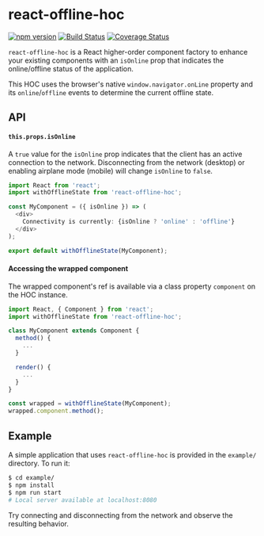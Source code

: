 # react-offline-hoc

[![npm version](https://badge.fury.io/js/react-offline-hoc.svg)](https://badge.fury.io/js/react-offline-hoc)
[![Build Status](https://travis-ci.org/LINKIWI/react-offline-hoc.svg?branch=master)](https://travis-ci.org/LINKIWI/react-offline-hoc)
[![Coverage Status](https://coveralls.io/repos/github/LINKIWI/react-offline-hoc/badge.svg?branch=master)](https://coveralls.io/github/LINKIWI/react-offline-hoc?branch=master)

`react-offline-hoc` is a React higher-order component factory to enhance your existing components
with an `isOnline` prop that indicates the online/offline status of the application.

This HOC uses the browser's native `window.navigator.onLine` property and its `online`/`offline`
events to determine the current offline state.

## API

#### `this.props.isOnline`

A `true` value for the `isOnline` prop indicates that the client has an active connection to the
network. Disconnecting from the network (desktop) or enabling airplane mode (mobile) will change
`isOnline` to `false`.

```javascript
import React from 'react';
import withOfflineState from 'react-offline-hoc';

const MyComponent = ({ isOnline }) => (
  <div>
    Connectivity is currently: {isOnline ? 'online' : 'offline'}
  </div>
);

export default withOfflineState(MyComponent);
```

#### Accessing the wrapped component

The wrapped component's ref is available via a class property `component` on the HOC instance.

```javascript
import React, { Component } from 'react';
import withOfflineState from 'react-offline-hoc';

class MyComponent extends Component {
  method() {
    ...
  }

  render() {
    ...
  }
}

const wrapped = withOfflineState(MyComponent);
wrapped.component.method();
```

## Example

A simple application that uses `react-offline-hoc` is provided in the `example/` directory.
To run it:

```bash
$ cd example/
$ npm install
$ npm run start
# Local server available at localhost:8080
```

Try connecting and disconnecting from the network and observe the resulting behavior.
